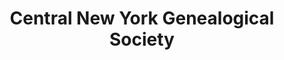 ---
layout: repo
title: "Central New York Genealogical Society"
id: 22696
permalink: repos/22696/
---